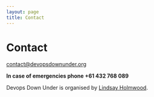 ```yaml
---                                                                                                                        
layout: page
title: Contact
--- 
```


Contact
=======


[contact@devopsdownunder.org](mailto:contact@devopsdownunder.org)

**In case of emergencies phone +61 432 768 089**

Devops Down Under is organised by [Lindsay Holmwood](http://holmwood.id.au/~lindsay/).


